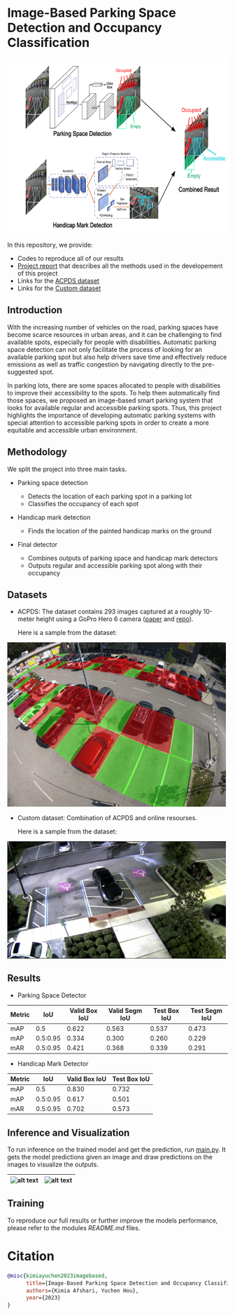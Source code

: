 # Image-Based Parking Space Detection and Occupancy Classification

<!-- <p align="center"> -->
<img src="/Illustrations/PSDet%20Architecture.png" alt="Model Architecture" height="400">
<!-- </p> -->

In this repository, we provide:
- Codes to reproduce all of our results
- [Project report](Project%20Report.pdf) that describes all the methods used in the developement of this project 
- Links for the [ACPDS dataset](https://pub-e8bbdcbe8f6243b2a9933704a9b1d8bc.r2.dev/parking%2Frois_gopro.zip)
- Links for the [Custom dataset](https://drive.google.com/file/d/1__tQI7GGbzt4KL0cv6gR6UmJyzVDQPoE/view?usp=sharing)


## Introduction

   With the increasing number of vehicles on the road, parking spaces have become scarce resources in urban areas, and it can be challenging to find available spots, especially for people with disabilities. Automatic parking space detection can not only facilitate the process of looking for an available parking spot but also help drivers save time and effectively reduce emissions as well as traffic congestion by navigating directly to the pre-suggested spot.
   
   In parking lots, there are some spaces allocated to people with disabilities to improve their accessibility to the spots. To help them automatically find those spaces, we proposed an image-based smart parking system that looks for available regular and accessible parking spots. Thus, this project highlights the importance of developing automatic parking systems with special attention to accessible parking spots in order to create a more equitable and accessible urban environment.

## Methodology

We split the project into three main tasks. 
* Parking space detection

   - Detects the location of each parking spot in a parking lot
   - Classifies the occupancy of each spot
   
* Handicap mark detection

   - Finds the location of the painted handicap marks on the ground
   
* Final detector

   - Combines outputs of parking space and handicap mark detectors
   - Outputs regular and accessible parking spot along with their occupancy


## Datasets

* ACPDS:
The dataset contains 293 images captured at a roughly 10-meter height using a GoPro Hero 6 camera ([paper](https://arxiv.org/pdf/2107.12207.pdf) and [repo](https://github.com/martin-marek/parking-space-occupancy)).

   Here is a sample from the dataset:

<img src="/Modules/Space/illustrations/dataset_sample.jpg" width="500" alt="alt_text">

* Custom dataset:
Combination of ACPDS and online resourses. 

   Here is a sample from the dataset:

<img src="/Modules/Mark/illustrations/dataset_sample.png" width="500" alt="alt_text">

## Results

* Parking Space Detector 

| Metric  | IoU | Valid Box IoU | Valid Segm IoU | Test Box IoU | Test Segm IoU | 
| --- | --- | --- | --- | --- | --- | 
| mAP | 0.5 | 0.622 | 0.563 | 0.537 | 0.473 | 
| mAP  | 0.5:0.95 | 0.334 | 0.300 | 0.260 | 0.229 | 
| mAR  | 0.5:0.95 | 0.421 | 0.368 | 0.339 | 0.291 | 

* Handicap Mark Detector 

| Metric  | IoU | Valid Box IoU | Test Box IoU | 
| --- | --- | --- | --- | 
| mAP | 0.5 | 0.830 | 0.732 | 
| mAP  | 0.5:0.95 | 0.617 | 0.501 | 
| mAR  | 0.5:0.95 | 0.702 | 0.573 |


## Inference and Visualization

To run inference on the trained model and get the prediction, run [main.py](main.py). It gets the model predictions given an image and draw predictions on the images to visualize the outputs. 

| ![alt text](/Illustrations/prediction_visualiztion_sample_img1.png) | ![alt text](/Illustrations/prediction_visualiztion_sample_img2.png) |
| ------------ | ------------ |


## Training

To reproduce our full results or further improve the models performance, please refer to the modules *README.md* files.

# Citation

```bibtex
@misc{kimiayuchen2023imagebased,
      title={Image-Based Parking Space Detection and Occupancy Classification}, 
      authors={Kimia Afshari, Yuchen Hou},
      year={2023}
}
```
